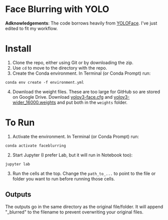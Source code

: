 # Face Blurring with YOLO

**Adknowledgements**: The code borrows heavily from [YOLOFace](https://github.com/sthanhng/yoloface). I've just edited to fit my workflow.

# Install
1. Clone the repo, either using Git or by downloading the zip.
2. Use `cd` to move to the directory with the repo.
3. Create the Conda environment. In Terminal (or Conda Prompt) run:

`conda env create -f environment.yml`

4. Download the weight files. These are too large for GitHub so are stored on Google Drive. Download [yolov3-face.cfg](https://drive.google.com/file/d/1j0SVta521wNo6KwX-oAbSzh-0wKqO1nM/view?usp=sharing) and [yolov3-wider_16000.weights](https://drive.google.com/open?id=1lBNAgRyQQyWGFQjnu4-n6lEOYf7Nqiiw) and put both in the `weights` folder.

# To Run
1. Activate the environment. In Terminal (or Conda Prompt) run:

`conda activate faceblurring`

2. Start Jupyter (I prefer Lab, but it will run in Notebook too):

`jupyter lab`

3. Run the cells at the top. Change the `path_to_...` to point to the file or folder you want to run before running those cells.

## Outputs
The outputs go in the same directory as the original file/folder. It will append "_blurred" to the filename to prevent overwriting your original files.
